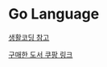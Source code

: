 # Go Language

[생활코딩 참고](https://opentutorials.org/module/3972)

[구매한 도서 쿠팡 링크](https://www.coupang.com/vp/products/3714122?vendorItemId=3238097154&sourceType=MyCoupang_my_orders_list_product_title&isAddedCart=)
